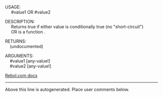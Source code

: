 USAGE:  
&nbsp;&nbsp;&nbsp;&nbsp;&nbsp;#value1&nbsp;OR&nbsp;#value2  
  
DESCRIPTION:  
&nbsp;&nbsp;&nbsp;&nbsp;&nbsp;Returns&nbsp;true&nbsp;if&nbsp;either&nbsp;value&nbsp;is&nbsp;conditionally&nbsp;true&nbsp;(no&nbsp;"short-circuit")  
&nbsp;&nbsp;&nbsp;&nbsp;&nbsp;OR&nbsp;is&nbsp;a&nbsp;function&nbsp;.  
  
RETURNS:  
&nbsp;&nbsp;&nbsp;&nbsp;(undocumented)  
  
ARGUMENTS:  
&nbsp;&nbsp;&nbsp;&nbsp;#value1&nbsp;[any-value!]  
&nbsp;&nbsp;&nbsp;&nbsp;#value2&nbsp;[any-value!]  

[Rebol.com docs](http://www.rebol.com/r3/docs/functions/or.html)
___
Above this line is autogenerated. Place user comments below.